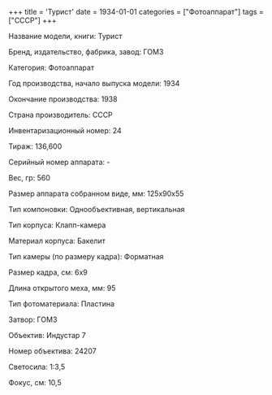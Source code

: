 +++
title = 'Турист'
date = 1934-01-01
categories = ["Фотоаппарат"]
tags = ["СССР"]
+++

Название модели, книги: Турист

Бренд, издательство, фабрика, завод: ГОМЗ

Категория: Фотоаппарат

Год производства, начало выпуска модели: 1934

Окончание производства: 1938

Страна производитель: СССР

Инвентаризационный номер: 24

Тираж: 136,600

Серийный номер аппарата: -

Вес, гр: 560

Размер аппарата  собранном виде, мм: 125х90х55

Тип компоновки: Однообъективная, вертикальная

Тип корпуса: Клапп-камера

Материал корпуса: Бакелит

Тип камеры (по размеру кадра): Форматная

Размер кадра, см: 6х9

Длина открытого меха, мм: 95

Тип фотоматериала: Пластина

Затвор: ГОМЗ

Объектив: Индустар 7

Номер объектива: 24207

Светосила: 1:3,5

Фокус, см: 10,5

